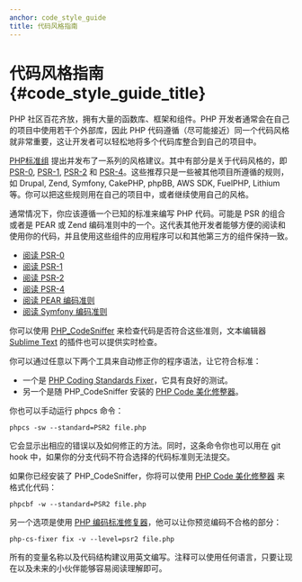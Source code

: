 ```yaml
---
anchor: code_style_guide
title: 代码风格指南
---
```


# 代码风格指南 {#code_style_guide_title}

PHP 社区百花齐放，拥有大量的函数库、框架和组件。PHP 开发者通常会在自己的项目中使用若干个外部库，因此 PHP 代码遵循（尽可能接近）同一个代码风格就非常重要，这让开发者可以轻松地将多个代码库整合到自己的项目中。

[PHP标准组][fig] 提出并发布了一系列的风格建议。其中有部分是关于代码风格的，即 [PSR-0][psr0], [PSR-1][psr1], [PSR-2][psr2] 和 [PSR-4][psr4]。这些推荐只是一些被其他项目所遵循的规则，如 Drupal, Zend, Symfony, CakePHP, phpBB, AWS SDK, FuelPHP, Lithium 等。你可以把这些规则用在自己的项目中，或者继续使用自己的风格。

通常情况下，你应该遵循一个已知的标准来编写 PHP 代码。可能是 PSR 的组合或者是 PEAR 或 Zend 编码准则中的一个。这代表其他开发者能够方便的阅读和使用你的代码，并且使用这些组件的应用程序可以和其他第三方的组件保持一致。

* [阅读 PSR-0][psr0]
* [阅读 PSR-1][psr1]
* [阅读 PSR-2][psr2]
* [阅读 PSR-4][psr4]
* [阅读 PEAR 编码准则][pear-cs]
* [阅读 Symfony 编码准则][symfony-cs]

你可以使用 [PHP_CodeSniffer][phpcs] 来检查代码是否符合这些准则，文本编辑器 [Sublime Text][st-cs] 的插件也可以提供实时检查。

你可以通过任意以下两个工具来自动修正你的程序语法，让它符合标准：

- 一个是 [PHP Coding Standards Fixer][phpcsfixer]，它具有良好的测试。
- 另一个是随 PHP_CodeSniffer 安装的 [PHP Code 美化修整器][phpcbf]。

你也可以手动运行 phpcs 命令：

    phpcs -sw --standard=PSR2 file.php

它会显示出相应的错误以及如何修正的方法。同时，这条命令你也可以用在 git hook 中，如果你的分支代码不符合选择的代码标准则无法提交。

如果你已经安装了 PHP_CodeSniffer，你将可以使用
[PHP Code 美化修整器][phpcbf] 来格式化代码：

    phpcbf -w --standard=PSR2 file.php

另一个选项是使用 [PHP 编码标准修复器][phpcsfixer]，他可以让你预览编码不合格的部分：

    php-cs-fixer fix -v --level=psr2 file.php

所有的变量名称以及代码结构建议用英文编写。注释可以使用任何语言，只要让现在以及未来的小伙伴能够容易阅读理解即可。

[fig]: https://psr.phphub.org/
[psr0]: http://www.php-fig.org/psr/psr-0/
[psr1]: https://laravel-china.org/topics/2078
[psr2]: https://laravel-china.org/topics/2079
[psr4]: https://laravel-china.org/topics/2081
[pear-cs]: http://pear.php.net/manual/en/standards.php
[symfony-cs]: http://symfony.com/doc/current/contributing/code/standards.html
[phpcs]: http://pear.php.net/package/PHP_CodeSniffer/
[phpcbf]: https://github.com/squizlabs/PHP_CodeSniffer/wiki/Fixing-Errors-Automatically
[st-cs]: https://github.com/benmatselby/sublime-phpcs
[phpcsfixer]: http://cs.sensiolabs.org/
